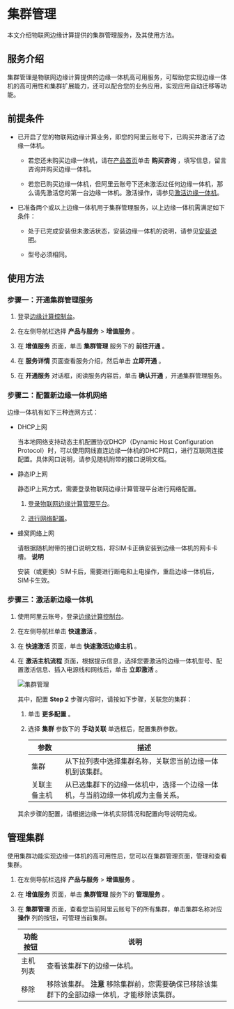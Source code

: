 集群管理 
=========================

本文介绍物联网边缘计算提供的集群管理服务，及其使用方法。

服务介绍 
-------------------------

集群管理是物联网边缘计算提供的边缘一体机高可用服务，可帮助您实现边缘一体机的高可用性和集群扩展能力，还可以配合您的业务应用，实现应用自动迁移等功能。

前提条件 
-------------------------

* 已开启了您的物联网边缘计算业务，即您的阿里云账号下，已购买并激活了边缘一体机。

  * 若您还未购买边缘一体机，请在[产品首页](https://www.aliyun.com/product/iotedge)单击 **购买咨询** ，填写信息，留言咨询并购买边缘一体机。

    
  
  * 若您已购买边缘一体机，但阿里云账号下还未激活过任何边缘一体机，那么请先激活您的第一台边缘一体机。激活操作，请参见[激活边缘一体机](/cn.zh-CN/安装激活/激活边缘一体机.md)。

    
  

  

* 已准备两个或以上边缘一体机用于集群管理服务，以上边缘一体机需满足如下条件：

  * 处于已完成安装但未激活状态，安装边缘一体机的说明，请参见[安装说明](/cn.zh-CN/安装激活/安装说明.md)。

    
  
  * 型号必须相同。

    
  

  




使用方法 
-------------------------

### 步骤一：开通集群管理服务 

1. 登录[边缘计算控制台](https://iotedge.console.aliyun.com)。

   

2. 在左侧导航栏选择 **产品与服务** \> **增值服务** 。

   

3. 在 **增值服务** 页面，单击 **集群管理** 服务下的 **前往开通** 。

   

4. 在 **服务详情** 页面查看服务介绍，然后单击 **立即开通** 。

   

5. 在 **开通服务** 对话框，阅读服务内容后，单击 **确认开通** ，开通集群管理服务。

   




### 步骤二：配置新边缘一体机网络 

边缘一体机有如下三种连网方式：

* DHCP上网

  当本地网络支持动态主机配置协议DHCP（Dynamic Host Configuration Protocol）时，可以使用网线直连边缘一体机的DHCP网口，进行互联网连接配置。具体网口说明，请参见随机附带的接口说明文档。
  

* 静态IP上网

  静态IP上网方式，需要登录物联网边缘计算管理平台进行网络配置。
  1. [登录物联网边缘计算管理平台](/cn.zh-CN/主机管理/本地管理/登录平台.md)。

     
  
  2. [进行网络配置](/cn.zh-CN/主机管理/本地管理/网络配置.md)。

     
  

  

* 蜂窝网络上网

  请根据随机附带的接口说明文档，将SIM卡正确安装到边缘一体机的网卡卡槽。
  **说明**

  安装（或更换）SIM卡后，需要进行断电和上电操作，重启边缘一体机后，SIM卡生效。
  




### 步骤三：激活新边缘一体机 

1. 使用阿里云账号，登录[边缘计算控制台](https://iotedge.console.aliyun.com)。

   

2. 在左侧导航栏单击 **快速激活** 。

   

3. 在 **快速激活** 页面，单击 **快速激活边缘主机** 。

   

4. 在 **激活主机流程** 页面，根据提示信息，选择您要激活的边缘一体机型号、配置激活信息、插入电源线和网线后，单击 **立即激活** 。

   ![集群管理](https://static-aliyun-doc.oss-accelerate.aliyuncs.com/assets/img/zh-CN/1095716261/p292760.png)

   其中，配置 **Step 2** 步骤内容时，请按如下步骤，关联您的集群：
   1. 单击 **更多配置** 。

      
   
   2. 选择 **集群** 参数下的 **手动关联** 单选框后，配置集群参数。

      

      |   参数   |                   描述                    |
      |--------|-----------------------------------------|
      | 集群     | 从下拉列表中选择集群名称，关联您当前边缘一体机到该集群。            |
      | 关联主备主机 | 从已选集群下的边缘一体机中，选择一个边缘一体机，与当前边缘一体机成为主备关系。 |

      
   

   

   其余步骤的配置，请根据边缘一体机实际情况和配置向导说明完成。
   




管理集群 
-------------------------

使用集群功能实现边缘一体机的高可用性后，您可以在集群管理页面，管理和查看集群。

1. 在左侧导航栏选择 **产品与服务** \> **增值服务** 。

   

2. 在 **增值服务** 页面，单击 **集群管理** 服务下的 **管理服务** 。

   

3. 在 **集群管理** 页面，查看您当前阿里云账号下的所有集群，单击集群名称对应 **操作** 列的按钮，可管理当前集群。

   

   | 功能按钮 |                                说明                                 |
   |------|-------------------------------------------------------------------|
   | 主机列表 | 查看该集群下的边缘一体机。                                                     |
   | 移除   | 移除该集群。 **注意** 移除集群前，您需要确保已移除该集群下的全部边缘一体机，才能移除该集群。 |

   



